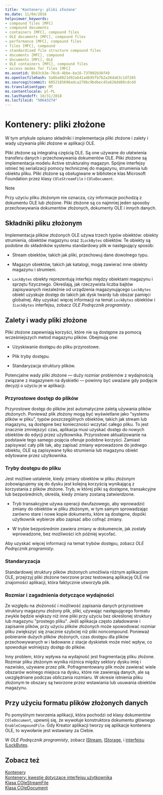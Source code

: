 ```yaml
---
title: 'Kontenery: pliki złożone'
ms.date: 11/04/2016
helpviewer_keywords:
- compound files [MFC]
- compound documents
- containers [MFC], compound files
- OLE documents [MFC], compound files
- performance [MFC], compound files
- files [MFC], compound
- standardized file structure compound files
- documents [MFC], compound
- documents [MFC], OLE
- OLE containers [MFC], compound files
- access modes for files [MFC]
ms.assetid: 8b83cb3e-76c8-4bbe-ba16-737092b36f49
ms.openlocfilehash: 5a8ba0821d92ab41a4b95fb7b2a26da63c1df285
ms.sourcegitcommit: 6052185696adca270bc9bdbec45a626dd89cdcdd
ms.translationtype: MT
ms.contentlocale: pl-PL
ms.lasthandoff: 10/31/2018
ms.locfileid: "50643274"
---
```

# <a name="containers-compound-files"></a>Kontenery: pliki złożone

W tym artykule opisano składniki i implementacja pliki złożone i zalety i wady używania pliki złożone w aplikacji OLE.

Pliki złożone są integralną częścią OLE. Są one używane do ułatwienia transferu danych i przechowywania dokumentów OLE. Pliki złożone są implementacja modelu Active strukturalny magazyn. Spójne interfejsy istnieć tej serializacji pomocy technicznej do magazynu, strumienia lub obiektu pliku. Pliki złożone są obsługiwane w bibliotece klas Microsoft Foundation przez klasy `COleStreamFile` i `COleDocument`.

> [!NOTE]
>  Przy użyciu pliku złożonym nie oznacza, czy informacje pochodzą z dokumentu OLE lub złożone. Pliki złożone są co najmniej jeden sposoby przechowywania dokumentów złożonych, dokumenty OLE i innych danych.

##  <a name="_core_components_of_a_compound_file"></a> Składniki pliku złożonym

Implementacja plików złożonych OLE używa trzech typów obiektów: obiekty strumienia, obiektów magazynu oraz `ILockBytes` obiektów. Te obiekty są podobne do składników systemu standardowy plik w następujący sposób:

- Stream obiektów, takich jak pliki, przechowuj dane dowolnego typu.

- Magazyn obiektów, takich jak katalogi, mogą zawierać inne obiekty magazynu i strumieni.

- `LockBytes` obiekty reprezentują interfejs między obiektami magazynu i sprzętu fizycznego. Określają, jak rzeczywista liczba bajtów zapisywanych niezależnie od urządzenia magazynującego `LockBytes` obiekt uzyskuje dostęp do takich jak dysk twardy lub obszar pamięci globalnej. Aby uzyskać więcej informacji na temat `LockBytes` obiektów i `ILockBytes` interfejsu, zobacz *OLE Podręcznik programisty*.

##  <a name="_core_advantages_and_disadvantages_of_compound_files"></a> Zalety i wady pliki złożone

Pliki złożone zapewniają korzyści, które nie są dostępne za pomocą wcześniejszych metod magazynu plików. Obejmują one:

- Uzyskiwanie dostępu do pliku przyrostowe.

- Plik tryby dostępu.

- Standaryzacja struktury plików.

Potencjalne wady pliki złożone — duży rozmiar problemów z wydajnością związane z magazynem na dyskietki — powinny być uważane gdy podjęcie decyzji o użyciu je w aplikacji.

###  <a name="_core_incremental_access_to_files"></a> Przyrostowe dostęp do plików

Przyrostowe dostęp do plików jest automatyczne zaletą używania plików złożonych. Ponieważ plik złożony mogą być wyświetlane jako "systemu plików w pliku", typów poszczególnych obiektów, takich jak stream lub magazynu, są dostępne bez konieczności wczytać całego pliku. To jest znacznie zmniejszyć czas, aplikacja musi uzyskać dostęp do nowych obiektów do edycji przez użytkownika. Przyrostowe aktualizowanie na podstawie tego samego pojęcia oferuje podobne korzyści. Zamiast zapisywać cały plik tak, aby zapisać zmiany wprowadzone do jednego obiektu, OLE są zapisywane tylko strumienia lub magazynu obiekt edytowane przez użytkownika.

###  <a name="_core_file_access_modes"></a> Tryby dostępu do pliku

Jest możliwe ustalenie, kiedy zmiany obiektów w pliku złożonym zobowiązujemy się do dysku jest kolejną korzyścią wynikającą z korzystania z plików złożone. Tryb, w której pliki są dostępne, transakcyjne lub bezpośrednich, określa, kiedy zmiany zostaną zatwierdzone.

- Tryb transakcyjne używa operacji dwufazowego, aby wprowadzić zmiany do obiektów w pliku złożonym, w tym samym sprowadzając zarówno stare i nowe kopie dokumentu, które są dostępne, dopóki użytkownik wybierze albo zapisać albo cofnąć zmiany.

- W trybie bezpośrednim zawiera zmiany w dokumencie, jak zostały wprowadzone, bez możliwości ich później wycofać.

Aby uzyskać więcej informacji na temat trybów dostępu, zobacz *OLE Podręcznik programisty*.

###  <a name="_core_standardization"></a> Standaryzacja

Standardowej struktury plików złożonych umożliwia różnym aplikacjom OLE, przejrzyj pliki złożone tworzone przez testowaną aplikację OLE nie znajomości aplikacji, która faktycznie utworzyła plik.

###  <a name="_core_size_and_performance_considerations"></a> Rozmiar i zagadnienia dotyczące wydajności

Ze względu na złożoność i możliwość zapisania danych przyrostowe struktury magazynu złożony plik, pliki, używając następującego formatu zwykle będzie większy niż inne pliki przy użyciu bez określonej struktury lub magazynu "prostego pliku". Jeśli aplikacja często załadowanie i zapisanie plików, przy użyciu plików złożonych może spowodować rozmiar pliku zwiększyć się znacznie szybciej niż pliki noncompound. Ponieważ pobieranie dużych plików złożonych, czas dostępu dla plików przechowywanych w i ładowane z stacje dyskietek może mieć wpływ, co spowoduje wolniejszy dostęp do plików.

Inny problem, który wpływa na wydajność jest fragmentację pliku złożone. Rozmiar pliku złożonym wynika różnica między sektory dysku imię i nazwisko, używane przez plik. Pofragmentowany plik może zawierać wiele obszarów wolnego miejsca na dysku, które nie zawierają danych, ale są uwzględniane podczas obliczania rozmiaru. W okresie istnienia pliku złożonym te obszary są tworzone przez wstawiania lub usuwania obiektów magazynu.

##  <a name="_core_using_compound_files_format_for_your_data"></a> Przy użyciu formatu plików złożonych danych

Po pomyślnym tworzenia aplikacji, która pochodzi od klasy dokumentów `COleDocument`, upewnij się, że wywołuje konstruktora dokumentu głównego `EnableCompoundFile`. Gdy Kreator aplikacji tworzy się aplikacje kontenera OLE, to wywołanie jest wstawiany za Ciebie.

W *OLE Podręcznik programisty*, zobacz [IStream](/windows/desktop/api/objidl/nn-objidl-istream), [IStorage](/windows/desktop/api/objidl/nn-objidl-istorage), i [interfejsu ILockBytes](/windows/desktop/api/objidl/nn-objidl-ilockbytes).

## <a name="see-also"></a>Zobacz też

[Kontenery](../mfc/containers.md)<br/>
[Kontenery: kwestie dotyczące interfejsu użytkownika](../mfc/containers-user-interface-issues.md)<br/>
[Klasa COleStreamFile](../mfc/reference/colestreamfile-class.md)<br/>
[Klasa COleDocument](../mfc/reference/coledocument-class.md)
